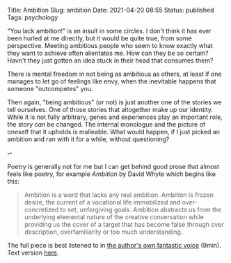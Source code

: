 Title: Ambition
Slug: ambition
Date: 2021-04-20 08:55
Status: published
Tags: psychology

"You lack ambition!" is an insult in some circles. I don't think
it has ever been hurled at me directly, but it would be quite true,
from some perspective.
Meeting ambitious people who seem to know exactly what they want
to achieve often alientates me. How can they be so certain?
Havn't they just gotten an idea stuck in their head that
consumes them?

There is mental freedom in not being as ambitious as others, at
least if one manages to let go of feelings like envy, when the 
inevitable happens that someone "outcompetes" you.

Then again, "being ambitious" (or not) is just another one of the stories we
tell ourselves.  One of those stories that altogether make up our identity.
While it is not fully arbitrary, genes and experiences play an important role,
the story _can_ be changed.  The internal monologue and the picture of oneself
that it upholds is malleable. What would happen, if I just picked an
ambition and ran with it for a while, without questioning?


⥋

Poetry is generally not for me but I can get behind good prose that almost feels
like poetry, for example _Ambition_
by David Whyte which begins like this:

> Ambition is a word that lacks any real ambition. Ambition is frozen desire,
> the current of a vocational life immobilized and over-concretized to set,
> unforgiving goals. Ambition abstracts us from the underlying elemental nature
> of the creative conversation while providing us the cover of a target that
> has become false through over description, overfamiliarity or too much
> understanding. 

The full piece is best listened to in [the author's own fantastic voice](https://dynamic.wakingup.com/course/CDC89F) (9min).
Text version [here](https://www.linkedin.com/pulse/ambition-essay-david-whyte-chelsea-coston).

